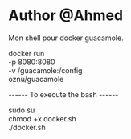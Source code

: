 # Author @Ahmed
Mon shell pour docker guacamole.

docker run \
  -p 8080:8080 \
  -v /guacamole:/config \
  oznu/guacamole 

------ To execute the bash ------

sudo su \
chmod +x docker.sh \
./docker.sh
